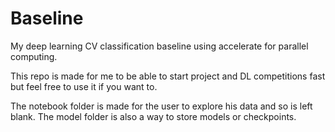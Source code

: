 # Baseline
My deep learning CV classification baseline using accelerate for parallel computing.

This repo is made for me to be able to start project and DL competitions fast but feel free to use it if you want to.

The notebook folder is made for the user to explore his data and so is left blank. The model folder is also a way to store models or checkpoints.



